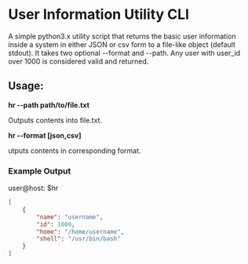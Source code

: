 
# User Information Utility CLI

</p>A simple python3.x utility script that returns the basic user information
inside a system in either JSON or csv form to a file-like object (default stdout). It takes two optional --format and --path. Any user with user_id over 1000 is considered valid and returned.</p>

## Usage:

**hr --path path/to/file.txt**  <p> Outputs contents into file.txt.</p>
**hr --format [json,csv]**        <p> utputs contents in corresponding format.</p>

### Example Output

<p>user@host: $hr</p>

```json
[
    {
        "name": "username",
        "id": 1000,
        "home": "/home/username",
        "shell": "/usr/bin/bash"
    }
]
```


